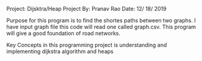 Project: Dijsktra/Heap Project
By: Pranav Rao
Date: 12/ 18/ 2019

Purpose for this program is to find the shortes paths between two graphs. I have input graph file this code will read one called graph.csv. This program will give a good foundation of road networks.


Key Concepts in this programming project is understanding and implementing dijkstra algorithm and heaps
